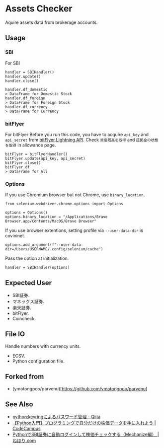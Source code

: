 # Assets Checker
Aquire assets data from brokerage accounts.

## Usage
### SBI
For SBI
```
handler = SBIHandler()
handler.update()
handler.close()

handler.df_domestic
> DataFrame for Domestic Stock
handler.df_foreign
> DataFrame for Foreign Stock
handler.df_currency
> DataFrame for Currency
```

### bitFlyer
For bitFlyer
Before you run this code, you have to acquire `api_key` and `api_secret` from [bitFlyer Lightning API](https://lightning.bitflyer.com/docs?lang=ja&_gl=1*t1rrjv*_ga*NzU1MzkzODkzLjE2NDg3OTU3MTg.*_ga_3VYMQNCVSM*MTY0OTc1Njc5OC40LjEuMTY0OTc1ODI0OS41MA..).
Check `資産残高を取得` and `証拠金の状態を取得` in allowance page.
```
bitFlyer = bitFlyerHandler()
bitFlyer.update(api_key, api_secret)
bitFlyer.close()
bitFlyer.df
> DataFrame for All
```

### Options
If you use Chromium browser but not Chrome, use `binary_location`.
```
from selenium.webdriver.chrome.options import Options

options = Options()
options.binary_location = "/Applications/Brave Browser.app/Contents/MacOS/Brave Browser"
```

If you use browser extentions, setting profile via `--user-data-dir` is covininet.
```
options.add_argument(f"--user-data-dir=/Users/USERNAME/.config/selenium/cache")
```

Pass the option at initialization.
```
handler = SBIHandler(options)
```

## Expected User
* SBI証券.
* マネックス証券.
* 楽天証券.
* bitFlyer.
* Coincheck.

## File IO
Handle numbers with currency units.

* ECSV.
* Python configuration file.

## Forked from
* (ymotongpoo/parvenu)[https://github.com/ymotongpoo/parvenu]

## See Also
* [python:keyringによるパスワード管理 - Qiita](https://qiita.com/hidelafoglia/items/cf84870dd7939524e3e9)
* [【Python入門】プログラミングで自分だけの株価データを手に入れよう | CodeCampus](https://blog.codecamp.jp/programming-python-stockprice)
* [PythonでSBI証券に自動ログインして株価チェックする（Mechanize編） | ねほり.com](https://nehori.com/nikki/2020/08/25/post-18003/)
